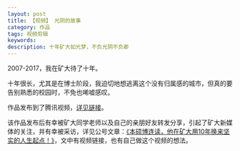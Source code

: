 ```yaml
---
layout: post
title: 【视频】 光阴的故事
category: 作品
tags: 视频剪辑
keywords: 
description: 十年矿大如光梦，不负光阴不负卿
---
```


2007-2017，我在矿大待了十年。

十年很长，尤其是在博士阶段，我迫切地想逃离这个没有归属感的城市，但真的要告别熟悉的校园时，不免也唏嘘感叹。

作品发布到了腾讯视频，[详见链接](https://v.qq.com/x/page/f051856gtc8.html)。

该作品发布后有幸被矿大同学老师以及自己的亲朋好友转发分享，引起了矿大新媒体的关注，并有幸被采访，详见公号文章：[《本硕博连读，他在矿大用10年换来坚实的人生起点！》](https://mp.weixin.qq.com/s/QtPA6axKC7FlEhzXoCT6iQ)，文中有视频链接，也有自己做这个视频的想法。